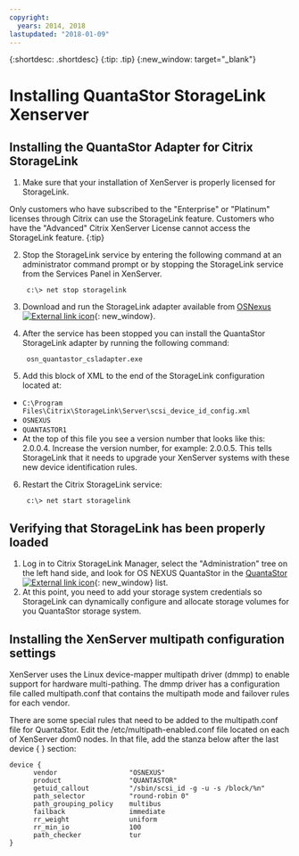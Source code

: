 ```yaml
---
copyright:
  years: 2014, 2018
lastupdated: "2018-01-09"
---
```

{:shortdesc: .shortdesc}
{:tip: .tip}
{:new_window: target="_blank"}

# Installing QuantaStor StorageLink Xenserver 

## Installing the QuantaStor Adapter for Citrix StorageLink

1. Make sure that your installation of XenServer is properly licensed for StorageLink.

Only customers who have subscribed to the "Enterprise" or "Platinum" licenses through Citrix can use the StorageLink feature. Customers who have the "Advanced" Citrix XenServer License cannot access the StorageLink feature.
{:tip}

2. Stop the StorageLink service by entering the following command at an administrator command prompt or by stopping the StorageLink service from the Services Panel in XenServer.

        c:\> net stop storagelink
        
3. Download and run the StorageLink adapter available from [OSNexus ![External link icon](../../icons/launch-glyph.svg "External link icon")](http://www.osnexus.com/trynow/){: new_window}.
4. After the service has been stopped you can install the QuantaStor StorageLink adapter by running the following command:

        osn_quantastor_csladapter.exe
        
5. Add this block of XML to the end of the StorageLink configuration located at:
  * `C:\Program Files\Citrix\StorageLink\Server\scsi_device_id_config.xml`
  * `OSNEXUS`
  * `QUANTASTOR1`
  * At the top of this file you see a version number that looks like this: 2.0.0.4. Increase the version number, for example: 2.0.0.5. This tells StorageLink that it needs to upgrade your XenServer systems with these new device identification rules.
6. Restart the Citrix StorageLink service:

        c:\> net start storagelink

## Verifying  that StorageLink has been properly loaded
1. Log in to Citrix StorageLink Manager, select the "Administration" tree on the left hand side, and look for OS NEXUS QuantaStor in the [QuantaStor ![External link icon](../../icons/launch-glyph.svg "External link icon")](http://svn.osnexus.com/mediawiki/images/thumb/c/c8/Storagelink_admin.png/640px-Storagelink_admin.png){: new_window} list.
2. At this point, you need to add your storage system credentials so StorageLink can dynamically configure and allocate storage volumes for you QuantaStor storage system.

## Installing the XenServer multipath configuration settings

XenServer uses the Linux device-mapper multipath driver (dmmp) to enable support for hardware multi-pathing. The dmmp driver has a configuration file called multipath.conf that contains the multipath mode and failover rules for each vendor.

There are some special rules that need to be added to the multipath.conf file for QuantaStor. Edit the /etc/multipath-enabled.conf file located on each of XenServer dom0 nodes.  In that file, add the stanza below after the last device { } section:

    device {
          vendor                  "OSNEXUS"
          product                 "QUANTASTOR"
          getuid_callout          "/sbin/scsi_id -g -u -s /block/%n"
          path_selector           "round-robin 0"
          path_grouping_policy    multibus
          failback                immediate
          rr_weight               uniform
          rr_min_io               100
          path_checker            tur
    }
